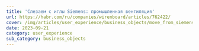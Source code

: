 ```yaml
---
title: 'Слезаем с иглы Siemens: промышленная вентиляция'
url: https://habr.com/ru/companies/wirenboard/articles/762422/
cover: /img/articles/user_experience/business_objects/move_from_siemens.png
date: 2023-09-21
category: user_experience
sub_category: business_objects
---
```


